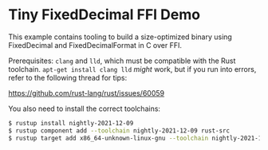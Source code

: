 # Tiny FixedDecimal FFI Demo

This example contains tooling to build a size-optimized binary using FixedDecimal and FixedDecimalFormat in C over FFI.

Prerequisites: `clang` and `lld`, which must be compatible with the Rust toolchain. `apt-get install clang lld` *might* work, but if you run into errors, refer to the following thread for tips:

https://github.com/rust-lang/rust/issues/60059

You also need to install the correct toolchains:

```bash
$ rustup install nightly-2021-12-09
$ rustup component add --toolchain nightly-2021-12-09 rust-src
$ rustup target add x86_64-unknown-linux-gnu --toolchain nightly-2021-12-09
```

